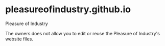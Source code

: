 # pleasureofindustry.github.io
Pleasure of Industry

The owners does not allow you to edit or reuse the Pleasure of Industry's website files.
